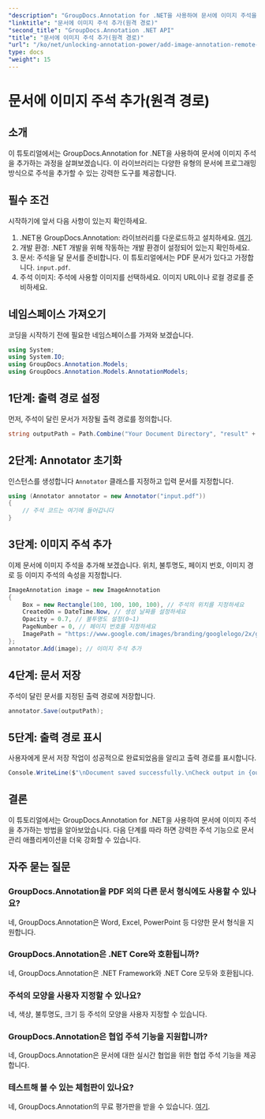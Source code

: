 ```yaml
---
"description": "GroupDocs.Annotation for .NET을 사용하여 문서에 이미지 주석을 추가하는 방법을 알아보세요. 강력한 주석 기능으로 문서 관리를 더욱 효율적으로 개선하세요."
"linktitle": "문서에 이미지 주석 추가(원격 경로)"
"second_title": "GroupDocs.Annotation .NET API"
"title": "문서에 이미지 주석 추가(원격 경로)"
"url": "/ko/net/unlocking-annotation-power/add-image-annotation-remote-path/"
type: docs
"weight": 15
---
```


# 문서에 이미지 주석 추가(원격 경로)

## 소개
이 튜토리얼에서는 GroupDocs.Annotation for .NET을 사용하여 문서에 이미지 주석을 추가하는 과정을 살펴보겠습니다. 이 라이브러리는 다양한 유형의 문서에 프로그래밍 방식으로 주석을 추가할 수 있는 강력한 도구를 제공합니다.
## 필수 조건
시작하기에 앞서 다음 사항이 있는지 확인하세요.
1. .NET용 GroupDocs.Annotation: 라이브러리를 다운로드하고 설치하세요. [여기](https://releases.groupdocs.com/annotation/net/).
2. 개발 환경: .NET 개발을 위해 작동하는 개발 환경이 설정되어 있는지 확인하세요.
3. 문서: 주석을 달 문서를 준비합니다. 이 튜토리얼에서는 PDF 문서가 있다고 가정합니다. `input.pdf`.
4. 주석 이미지: 주석에 사용할 이미지를 선택하세요. 이미지 URL이나 로컬 경로를 준비하세요.

## 네임스페이스 가져오기
코딩을 시작하기 전에 필요한 네임스페이스를 가져와 보겠습니다.
```csharp
using System;
using System.IO;
using GroupDocs.Annotation.Models;
using GroupDocs.Annotation.Models.AnnotationModels;
```
## 1단계: 출력 경로 설정
먼저, 주석이 달린 문서가 저장될 출력 경로를 정의합니다.
```csharp
string outputPath = Path.Combine("Your Document Directory", "result" + Path.GetExtension("input.pdf"));
```
## 2단계: Annotator 초기화
인스턴스를 생성합니다 `Annotator` 클래스를 지정하고 입력 문서를 지정합니다.
```csharp
using (Annotator annotator = new Annotator("input.pdf"))
{
    // 주석 코드는 여기에 들어갑니다
}
```
## 3단계: 이미지 주석 추가
이제 문서에 이미지 주석을 추가해 보겠습니다. 위치, 불투명도, 페이지 번호, 이미지 경로 등 이미지 주석의 속성을 지정합니다.
```csharp
ImageAnnotation image = new ImageAnnotation
{
    Box = new Rectangle(100, 100, 100, 100), // 주석의 위치를 지정하세요
    CreatedOn = DateTime.Now, // 생성 날짜를 설정하세요
    Opacity = 0.7, // 불투명도 설정(0~1)
    PageNumber = 0, // 페이지 번호를 지정하세요
    ImagePath = "https://www.google.com/images/branding/googlelogo/2x/googlelogo_color_92x30dp.png" // 이미지 URL을 제공하세요
};
annotator.Add(image); // 이미지 주석 추가
```
## 4단계: 문서 저장
주석이 달린 문서를 지정된 출력 경로에 저장합니다.
```csharp
annotator.Save(outputPath);
```
## 5단계: 출력 경로 표시
사용자에게 문서 저장 작업이 성공적으로 완료되었음을 알리고 출력 경로를 표시합니다.
```csharp
Console.WriteLine($"\nDocument saved successfully.\nCheck output in {outputPath}.");
```

## 결론
이 튜토리얼에서는 GroupDocs.Annotation for .NET을 사용하여 문서에 이미지 주석을 추가하는 방법을 알아보았습니다. 다음 단계를 따라 하면 강력한 주석 기능으로 문서 관리 애플리케이션을 더욱 강화할 수 있습니다.
## 자주 묻는 질문
### GroupDocs.Annotation을 PDF 외의 다른 문서 형식에도 사용할 수 있나요?
네, GroupDocs.Annotation은 Word, Excel, PowerPoint 등 다양한 문서 형식을 지원합니다.
### GroupDocs.Annotation은 .NET Core와 호환됩니까?
네, GroupDocs.Annotation은 .NET Framework와 .NET Core 모두와 호환됩니다.
### 주석의 모양을 사용자 지정할 수 있나요?
네, 색상, 불투명도, 크기 등 주석의 모양을 사용자 지정할 수 있습니다.
### GroupDocs.Annotation은 협업 주석 기능을 지원합니까?
네, GroupDocs.Annotation은 문서에 대한 실시간 협업을 위한 협업 주석 기능을 제공합니다.
### 테스트해 볼 수 있는 체험판이 있나요?
네, GroupDocs.Annotation의 무료 평가판을 받을 수 있습니다. [여기](https://releases.groupdocs.com/).